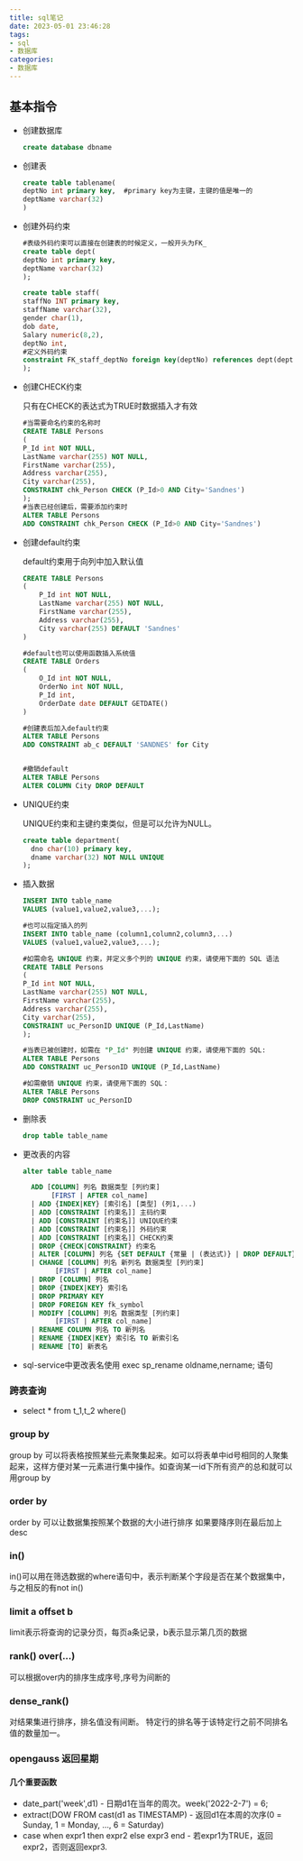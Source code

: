 ```yaml
---
title: sql笔记
date: 2023-05-01 23:46:28
tags:
- sql
- 数据库
categories:
- 数据库
---
```



## 基本指令

* 创建数据库

  ```sql
  create database dbname
  ```

* 创建表

  ```sql
  create table tablename(
  deptNo int primary key,  #primary key为主键，主键的值是唯一的
  deptName varchar(32)
  )
  ```

* 创建外码约束

  ```sql
  #表级外码约束可以直接在创建表的时候定义，一般开头为FK_
  create table dept(
  deptNo int primary key,
  deptName varchar(32)
  );
  
  create table staff(
  staffNo INT primary key, 
  staffName varchar(32),
  gender char(1),
  dob date,
  Salary numeric(8,2),
  deptNo int,
  #定义外码约束
  constraint FK_staff_deptNo foreign key(deptNo) references dept(deptNo)
  );
  ```

* 创建CHECK约束

  只有在CHECK的表达式为TRUE时数据插入才有效

  ```sql
  #当需要命名约束的名称时
  CREATE TABLE Persons
  (
  P_Id int NOT NULL,
  LastName varchar(255) NOT NULL,
  FirstName varchar(255),
  Address varchar(255),
  City varchar(255),
  CONSTRAINT chk_Person CHECK (P_Id>0 AND City='Sandnes')
  );
  #当表已经创建后，需要添加约束时
  ALTER TABLE Persons
  ADD CONSTRAINT chk_Person CHECK (P_Id>0 AND City='Sandnes')
  ```

* 创建default约束

  default约束用于向列中加入默认值

  ```sql
  CREATE TABLE Persons
  (
      P_Id int NOT NULL,
      LastName varchar(255) NOT NULL,
      FirstName varchar(255),
      Address varchar(255),
      City varchar(255) DEFAULT 'Sandnes'
  )
  
  #default也可以使用函数插入系统值
  CREATE TABLE Orders
  (
      O_Id int NOT NULL,
      OrderNo int NOT NULL,
      P_Id int,
      OrderDate date DEFAULT GETDATE()
  )
  
  #创建表后加入default约束
  ALTER TABLE Persons
  ADD CONSTRAINT ab_c DEFAULT 'SANDNES' for City
  
  
  #撤销default
  ALTER TABLE Persons
  ALTER COLUMN City DROP DEFAULT
  ```


* UNIQUE约束

  UNIQUE约束和主键约束类似，但是可以允许为NULL。

  ```sql
  create table department(
    dno char(10) primary key,
    dname varchar(32) NOT NULL UNIQUE
  );
  ```

  

* 插入数据

  ```sql
  INSERT INTO table_name
  VALUES (value1,value2,value3,...);
  
  #也可以指定插入的列
  INSERT INTO table_name (column1,column2,column3,...)
  VALUES (value1,value2,value3,...);
  
  #如需命名 UNIQUE 约束，并定义多个列的 UNIQUE 约束，请使用下面的 SQL 语法
  CREATE TABLE Persons
  (
  P_Id int NOT NULL,
  LastName varchar(255) NOT NULL,
  FirstName varchar(255),
  Address varchar(255),
  City varchar(255),
  CONSTRAINT uc_PersonID UNIQUE (P_Id,LastName)
  );
  
  #当表已被创建时，如需在 "P_Id" 列创建 UNIQUE 约束，请使用下面的 SQL:
  ALTER TABLE Persons
  ADD CONSTRAINT uc_PersonID UNIQUE (P_Id,LastName)
  
  #如需撤销 UNIQUE 约束，请使用下面的 SQL：
  ALTER TABLE Persons
  DROP CONSTRAINT uc_PersonID
  ```

* 删除表

  ```sql
  drop table table_name
  ```

* 更改表的内容

  ```sql
  alter table table_name
  
    ADD [COLUMN] 列名 数据类型 [列约束]
         [FIRST | AFTER col_name]
    | ADD {INDEX|KEY} [索引名] [类型] (列1,...) 
    | ADD [CONSTRAINT [约束名]] 主码约束
    | ADD [CONSTRAINT [约束名]] UNIQUE约束
    | ADD [CONSTRAINT [约束名]] 外码约束
    | ADD [CONSTRAINT [约束名]] CHECK约束
    | DROP {CHECK|CONSTRAINT} 约束名
    | ALTER [COLUMN] 列名 {SET DEFAULT {常量 | (表达式)} | DROP DEFAULT}
    | CHANGE [COLUMN] 列名 新列名 数据类型 [列约束]
          [FIRST | AFTER col_name]
    | DROP [COLUMN] 列名
    | DROP {INDEX|KEY} 索引名
    | DROP PRIMARY KEY
    | DROP FOREIGN KEY fk_symbol
    | MODIFY [COLUMN] 列名 数据类型 [列约束]
          [FIRST | AFTER col_name]
    | RENAME COLUMN 列名 TO 新列名
    | RENAME {INDEX|KEY} 索引名 TO 新索引名
    | RENAME [TO] 新表名
  ```


* sql-service中更改表名使用 exec sp_rename oldname,nername; 语句





### 跨表查询

* select * from t_1,t_2 where()

### group by 

 group by 可以将表格按照某些元素聚集起来。如可以将表单中id号相同的人聚集起来，这样方便对某一元素进行集中操作。如查询某一id下所有资产的总和就可以用group by

### order by 

order by 可以让数据集按照某个数据的大小进行排序 如果要降序则在最后加上desc

### in() 

in()可以用在筛选数据的where语句中，表示判断某个字段是否在某个数据集中，与之相反的有not in()

### limit a offset b

limit表示将查询的记录分页，每页a条记录，b表示显示第几页的数据

### rank() over(...)

可以根据over内的排序生成序号,序号为间断的

### dense_rank()

对结果集进行排序，排名值没有间断。 特定行的排名等于该特定行之前不同排名值的数量加一。

### opengauss 返回星期

#### 几个重要函数

- date_part('week',d1) - 日期d1在当年的周次。week('2022-2-7') = 6;
- extract(DOW FROM cast(d1 as TIMESTAMP) - 返回d1在本周的次序(0 = Sunday, 1 = Monday, …, 6 = Saturday)
- case when expr1 then expr2 else expr3 end - 若expr1为TRUE，返回expr2，否则返回expr3.